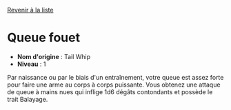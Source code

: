 [Revenir à la liste](list.md)

# Queue fouet

 * **Nom d'origine** : Tail Whip
 * **Niveau** : 1


<p><span id="ctl00_MainContent_DetailedOutput">Par naissance ou par le biais d'un entraînement, votre queue est assez forte pour faire une arme au corps à corps puissante. Vous obtenez une attaque de queue à mains nues qui inflige 1d6 dégâts contondants et possède le trait Balayage.&nbsp;</span></p>